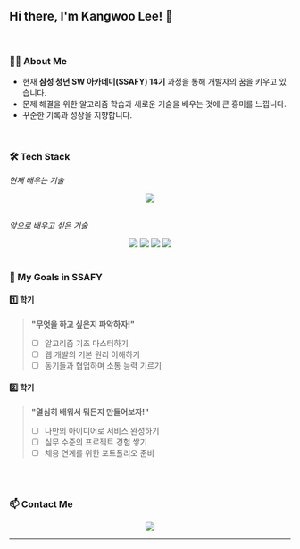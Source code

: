 ## Hi there, I'm Kangwoo Lee! 👋

<br>

### 👨‍💻 About Me
- 현재 **삼성 청년 SW 아카데미(SSAFY) 14기** 과정을 통해 개발자의 꿈을 키우고 있습니다.
- 문제 해결을 위한 알고리즘 학습과 새로운 기술을 배우는 것에 큰 흥미를 느낍니다.
- 꾸준한 기록과 성장을 지향합니다.

<br>

### 🛠️ Tech Stack
*현재 배우는 기술*
<div align="center">
  <img src="https://img.shields.io/badge/Python-3776AB?style=for-the-badge&logo=Python&logoColor=white">
</div>

<br>

*앞으로 배우고 싶은 기술*
<div align="center">
  <img src="https://img.shields.io/badge/Java-007396?style=for-the-badge&logo=Java&logoColor=white">
  <img src="https://img.shields.io/badge/JavaScript-F7DF1E?style=for-the-badge&logo=JavaScript&logoColor=black">
  <img src="https://img.shields.io/badge/HTML5-E34F26?style=for-the-badge&logo=HTML5&logoColor=white">
  <img src="https://img.shields.io/badge/CSS3-1572B6?style=for-the-badge&logo=CSS3&logoColor=white">
</div>

<br>

### 🎯 My Goals in SSAFY

#### **1️⃣ 학기**
> **"무엇을 하고 싶은지 파악하자!"**
> - [ ] 알고리즘 기초 마스터하기
> - [ ] 웹 개발의 기본 원리 이해하기
> - [ ] 동기들과 협업하며 소통 능력 기르기

#### **2️⃣ 학기**
> **"열심히 배워서 뭐든지 만들어보자!"**
> - [ ] 나만의 아이디어로 서비스 완성하기
> - [ ] 실무 수준의 프로젝트 경험 쌓기
> - [ ] 채용 연계를 위한 포트폴리오 준비

<br>

<!--
### 📊 My GitHub Stats
<div align="center">
  <img src="https://github-readme-stats.vercel.app/api?username=[내 GitHub 아이디]&show_icons=true&theme=radical" alt="My GitHub Stats"/>
  <img src="https://github-readme-stats.vercel.app/api/top-langs/?username=[내 GitHub 아이디]&layout=compact&theme=radical" alt="My Top Languages"/>
</div>
-->

<br>

### 📫 Contact Me
<div align="center">
  <a href="mailto:leekangwoo7@gmail.com"><img src="https://img.shields.io/badge/Gmail-D14836?style=for-the-badge&logo=Gmail&logoColor=white"></a>
  </div>

---
